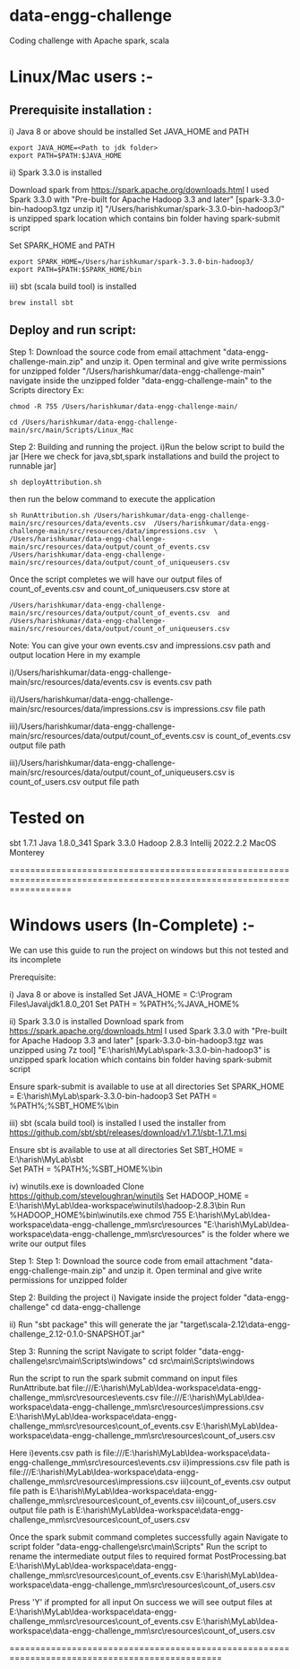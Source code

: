 # data-engg-challenge
Coding challenge with Apache spark, scala

# Linux/Mac users :-
## Prerequisite installation :
i) Java 8 or above should be installed
Set JAVA_HOME and PATH 
```
export JAVA_HOME=<Path to jdk folder>
export PATH=$PATH:$JAVA_HOME
```

ii) Spark 3.3.0 is installed

Download spark from https://spark.apache.org/downloads.html
I used Spark 3.3.0 with "Pre-built for Apache Hadoop 3.3 and later" [spark-3.3.0-bin-hadoop3.tgz unzip it]
"/Users/harishkumar/spark-3.3.0-bin-hadoop3/" is unzipped spark location which contains bin folder having spark-submit script

Set SPARK_HOME and PATH
```
export SPARK_HOME=/Users/harishkumar/spark-3.3.0-bin-hadoop3/
export PATH=$PATH:$SPARK_HOME/bin
```

iii) sbt (scala build tool) is installed
```
brew install sbt
```


## Deploy and run script:

Step 1: Download the source code from email attachment "data-engg-challenge-main.zip" and unzip it.
Open terminal and give write permissions for unzipped folder "/Users/harishkumar/data-engg-challenge-main" 
navigate inside the unzipped folder "data-engg-challenge-main" to the Scripts directory 
Ex:
```
chmod -R 755 /Users/harishkumar/data-engg-challenge-main/

cd /Users/harishkumar/data-engg-challenge-main/src/main/Scripts/Linux_Mac
```

Step 2: Building and running the project.
i)Run the below script to build the jar [Here we check for java,sbt,spark installations and build the project to runnable jar]
```
sh deployAttribution.sh
```

then run the below command to execute the application
```
sh RunAttribution.sh /Users/harishkumar/data-engg-challenge-main/src/resources/data/events.csv  /Users/harishkumar/data-engg-challenge-main/src/resources/data/impressions.csv  \
/Users/harishkumar/data-engg-challenge-main/src/resources/data/output/count_of_events.csv  /Users/harishkumar/data-engg-challenge-main/src/resources/data/output/count_of_uniqueusers.csv
```

Once the script completes we will have our output files of count_of_events.csv and count_of_uniqueusers.csv store at
```
/Users/harishkumar/data-engg-challenge-main/src/resources/data/output/count_of_events.csv  and 
/Users/harishkumar/data-engg-challenge-main/src/resources/data/output/count_of_uniqueusers.csv
```

Note: You can give your own events.csv and impressions.csv path and output location
Here in my example 

i)/Users/harishkumar/data-engg-challenge-main/src/resources/data/events.csv  is events.csv path

ii)/Users/harishkumar/data-engg-challenge-main/src/resources/data/impressions.csv is impressions.csv file path

iii)/Users/harishkumar/data-engg-challenge-main/src/resources/data/output/count_of_events.csv  is count_of_events.csv output file path

iii)/Users/harishkumar/data-engg-challenge-main/src/resources/data/output/count_of_uniqueusers.csv is count_of_users.csv output file path

# Tested on
sbt 1.7.1
Java 1.8.0_341
Spark 3.3.0
Hadoop 2.8.3
Intellij 2022.2.2
MacOS Monterey

========================================================================================================================



















 
# Windows users (In-Complete)  :- 
 We can use this guide to run the project on windows but this not tested and its incomplete

Prerequisite:

i) Java 8 or above is installed
Set JAVA_HOME = C:\Program Files\Java\jdk1.8.0_201
Set PATH = %PATH%;%JAVA_HOME%

ii) Spark 3.3.0 is installed
Download spark from https://spark.apache.org/downloads.html
I used Spark 3.3.0 with "Pre-built for Apache Hadoop 3.3 and later" [spark-3.3.0-bin-hadoop3.tgz was unzipped using 7z tool]
"E:\harish\MyLab\spark-3.3.0-bin-hadoop3" is unzipped spark location which contains bin folder having spark-submit script

Ensure spark-submit is available to use at all directories
Set SPARK_HOME  = E:\harish\MyLab\spark-3.3.0-bin-hadoop3
Set PATH = %PATH%;%SBT_HOME%\bin

iii) sbt (scala build tool) is installed
I used the installer from https://github.com/sbt/sbt/releases/download/v1.7.1/sbt-1.7.1.msi

Ensure sbt is available to use at all directories
Set SBT_HOME = E:\harish\MyLab\sbt\
Set PATH = %PATH%;%SBT_HOME%\bin

iv) winutils.exe is downloaded
Clone https://github.com/steveloughran/winutils
Set HADOOP_HOME =  E:\harish\MyLab\Idea-workspace\winutils\hadoop-2.8.3\bin
Run 
%HADOOP_HOME%bin\winutils.exe chmod 755 E:\harish\MyLab\Idea-workspace\data-engg-challenge_mm\src\resources
"E:\harish\MyLab\Idea-workspace\data-engg-challenge_mm\src\resources" is the folder where we write our output files


Step 1: Step 1: Download the source code from email attachment "data-engg-challenge-main.zip" and unzip it.
Open terminal and give write permissions for unzipped folder

Step 2: Building the project 
i) Navigate inside the project folder "data-engg-challenge"
cd data-engg-challenge

ii) Run "sbt package"
this will generate the jar "target\scala-2.12\data-engg-challenge_2.12-0.1.0-SNAPSHOT.jar"

Step 3: Running the script
Navigate to script folder "data-engg-challenge\src\main\Scripts\windows"
cd src\main\Scripts\windows

Run the script to run the spark submit command on input files
RunAttribute.bat file:///E:\harish\MyLab\Idea-workspace\data-engg-challenge_mm\src\resources\events.csv file:///E:\harish\MyLab\Idea-workspace\data-engg-challenge_mm\src\resources\impressions.csv E:\harish\MyLab\Idea-workspace\data-engg-challenge_mm\src\resources\count_of_events.csv E:\harish\MyLab\Idea-workspace\data-engg-challenge_mm\src\resources\count_of_users.csv

Here
i)events.csv path is file:///E:\harish\MyLab\Idea-workspace\data-engg-challenge_mm\src\resources\events.csv
ii)impressions.csv file path is file:///E:\harish\MyLab\Idea-workspace\data-engg-challenge_mm\src\resources\impressions.csv
iii)count_of_events.csv output file path is E:\harish\MyLab\Idea-workspace\data-engg-challenge_mm\src\resources\count_of_events.csv
iii)count_of_users.csv output file path is E:\harish\MyLab\Idea-workspace\data-engg-challenge_mm\src\resources\count_of_users.csv

Once the spark submit command completes successfully again Navigate to script folder "data-engg-challenge\src\main\Scripts"
Run the script to rename the intermediate output files to required format
PostProcessing.bat E:\harish\MyLab\Idea-workspace\data-engg-challenge_mm\src\resources\count_of_events.csv E:\harish\MyLab\Idea-workspace\data-engg-challenge_mm\src\resources\count_of_users.csv

Press 'Y' if prompted for all input
On success we will see output files at
E:\harish\MyLab\Idea-workspace\data-engg-challenge_mm\src\resources\count_of_events.csv 
E:\harish\MyLab\Idea-workspace\data-engg-challenge_mm\src\resources\count_of_users.csv

===============================================================================================